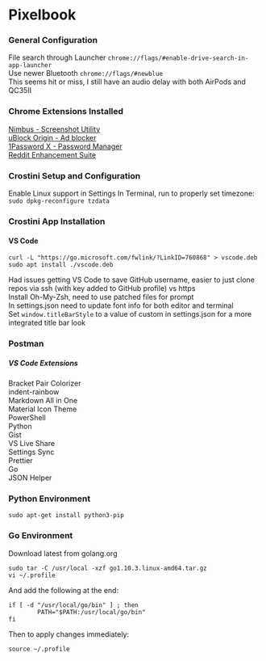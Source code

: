 # Pixelbook  

### General Configuration
File search through Launcher ```chrome://flags/#enable-drive-search-in-app-launcher```  
Use newer Bluetooth ```chrome://flags/#newblue```  
This seems hit or miss, I still have an audio delay with both AirPods and QC35II  
  
### Chrome Extensions Installed
[Nimbus - Screenshot Utility](https://chrome.google.com/webstore/detail/nimbus-screenshot-screen/bpconcjcammlapcogcnnelfmaeghhagj/related?hl=en)  
[uBlock Origin - Ad blocker](https://chrome.google.com/webstore/detail/ublock-origin/cjpalhdlnbpafiamejdnhcphjbkeiagm?hl=en)  
[1Password X - Password Manager](https://chrome.google.com/webstore/detail/1password-x-%E2%80%93-password-ma/aeblfdkhhhdcdjpifhhbdiojplfjncoa?hl=en)  
[Reddit Enhancement Suite](https://chrome.google.com/webstore/detail/reddit-enhancement-suite/kbmfpngjjgdllneeigpgjifpgocmfgmb?hl=en)  
  
### Crostini Setup and Configuration
Enable Linux support in Settings
In Terminal, run to properly set timezone: ```sudo dpkg-reconfigure tzdata```  
### Crostini App Installation
#### VS Code
```
curl -L "https://go.microsoft.com/fwlink/?LinkID=760868" > vscode.deb
sudo apt install ./vscode.deb
```
Had issues getting VS Code to save GitHub username, easier to just clone repos via ssh (with key added to GitHub profile) vs https  
Install Oh-My-Zsh, need to use patched files for prompt  
In settings.json need to update font info for both editor and terminal  
Set ```window.titleBarStyle``` to a value of custom in settings.json for a more integrated title bar look  
### Postman

##### VS Code Extensions  
Bracket Pair Colorizer  
indent-rainbow  
Markdown All in One  
Material Icon Theme  
PowerShell  
Python  
Gist  
VS Live Share  
Settings Sync  
Prettier  
Go  
JSON Helper  
### Python Environment
```
sudo apt-get install python3-pip
```
  
### Go Environment
Download latest from golang.org  
```
sudo tar -C /usr/local -xzf go1.10.3.linux-amd64.tar.gz
vi ~/.profile
```
And add the following at the end:  
```
if [ -d "/usr/local/go/bin" ] ; then
        PATH="$PATH:/usr/local/go/bin"
fi
```
Then to apply changes immediately:  
```
source ~/.profile
```
